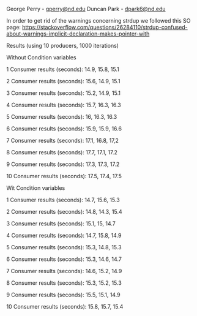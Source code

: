 George Perry - gperry@nd.edu
Duncan Park - dpark6@nd.edu

In order to get rid of the warnings concerning strdup we followed this SO page:
https://stackoverflow.com/questions/26284110/strdup-confused-about-warnings-implicit-declaration-makes-pointer-with

Results (using 10 producers, 1000 iterations)

Without Condition variables

1 Consumer results (seconds):
14.9, 15.8, 15.1

2 Consumer results (seconds):
15.6, 14.9,  15.1

3 Consumer results (seconds):
15.2, 14.9, 15.1

4 Consumer results (seconds):
15.7, 16.3, 16.3

5 Consumer results (seconds):
16, 16.3, 16.3

6 Consumer results (seconds):
15.9, 15.9, 16.6

7 Consumer results (seconds):
17.1, 16.8, 17,2

8 Consumer results (seconds):
17.7, 17.1, 17.2

9 Consumer results (seconds):
17.3, 17.3, 17.2

10 Consumer results (seconds):
17.5, 17.4, 17.5


Wit Condition variables

1 Consumer results (seconds):
14.7, 15.6, 15.3

2 Consumer results (seconds):
14.8, 14.3, 15.4

3 Consumer results (seconds):
15.1, 15, 14.7

4 Consumer results (seconds):
14.7, 15.8, 14.9

5 Consumer results (seconds):
15.3, 14.8, 15.3

6 Consumer results (seconds):
15.3, 14.6, 14.7

7 Consumer results (seconds):
14.6, 15.2, 14.9

8 Consumer results (seconds):
15.3, 15.2, 15.3

9 Consumer results (seconds):
15.5, 15.1, 14.9

10 Consumer results (seconds):
15.8, 15.7, 15.4

